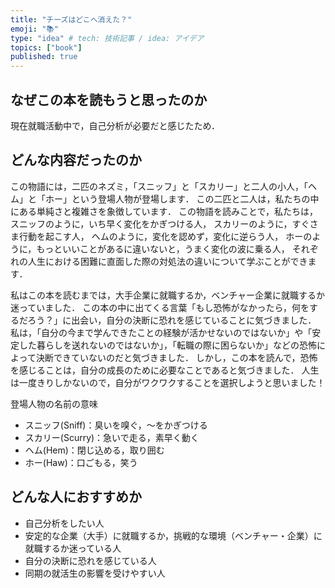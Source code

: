 ```yaml
---
title: "チーズはどこへ消えた？"
emoji: "📚"
type: "idea" # tech: 技術記事 / idea: アイデア
topics: ["book"]
published: true
---
```


## なぜこの本を読もうと思ったのか

現在就職活動中で，自己分析が必要だと感じたため．

## どんな内容だったのか

この物語には，二匹のネズミ，「スニッフ」と「スカリー」と二人の小人，「ヘム」と「ホー」という登場人物が登場します．
この二匹と二人は，私たちの中にある単純さと複雑さを象徴しています．
この物語を読みことで，私たちは，
スニッフのように，いち早く変化をかぎつける人，
スカリーのように，すぐさま行動を起こす人，
ヘムのように，変化を認めず，変化に逆らう人，
ホーのように，もっといいことがあるに違いないと，うまく変化の波に乗る人，
それぞれの人生における困難に直面した際の対処法の違いについて学ぶことができます．

私はこの本を読むまでは，大手企業に就職するか，ベンチャー企業に就職するか迷っていました．
この本の中に出てくる言葉「もし恐怖がなかったら，何をするだろう？」に出会い，自分の決断に恐れを感じていることに気づきました．
私は，「自分の今まで学んできたことの経験が活かせないのではないか」や「安定した暮らしを送れないのではないか」，「転職の際に困らないか」などの恐怖によって決断できていないのだと気づきました．
しかし，この本を読んで，恐怖を感じることは，自分の成長のために必要なことであると気づきました．
人生は一度きりしかないので，自分がワクワクすることを選択しようと思いました！

登場人物の名前の意味

- スニッフ(Sniff)：臭いを嗅ぐ，〜をかぎつける
- スカリー(Scurry)：急いで走る，素早く動く
- ヘム(Hem)：閉じ込める，取り囲む
- ホー(Haw)：口ごもる，笑う

## どんな人におすすめか

- 自己分析をしたい人
- 安定的な企業（大手）に就職するか，挑戦的な環境（ベンチャー・企業）に就職するか迷っている人
- 自分の決断に恐れを感じている人
- 同期の就活生の影響を受けやすい人
